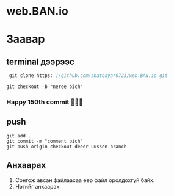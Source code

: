 # web.BAN.io

 

 # Заавар

## terminal дээрээс

```c
 git clone https: //github.com/sbatbayar0723/web.BAN.io.git
```

```git
git checkout -b "neree bich"
```

### Happy 150th commit 🥳🥳🎉

## push

```git
git add .
git commit -m "comment bich"
git push origin checkout deeer uussen branch
```

## Анхаарах

1. Сонгож авсан файлаасаа өөр файл оролдохгүй байх.
2. Нэгийг анхаарах.

 
